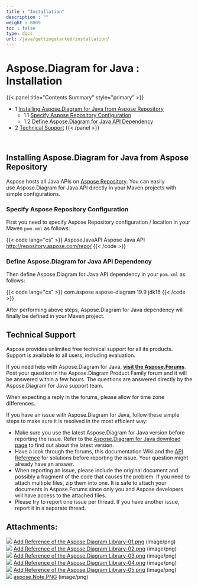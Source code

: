```yaml
---
title : "Installation" 
description : "" 
weight : 8009 
toc : false
type: docs
url: /java/gettingstarted/installation/
---
```


# Aspose.Diagram for Java : Installation


{{< panel title="Contents Summary" style="primary" >}}
*   1 [Installing Aspose.Diagram for Java from Aspose Repository](#installing-aspose.diagram-for-java-from-aspose-repository)
    *   1.1 [Specify Aspose Repository Configuration](#specify-aspose-repository-configuration)
    *   1.2 [Define Aspose.Diagram for Java API Dependency](#define-aspose.diagram-for-java-api-dependency)
*   2 [Technical Support](#technical-support)
{{< /panel >}}
 

 

## Installing Aspose.Diagram for Java from Aspose Repository

Aspose hosts all Java APIs on [Aspose Repository](https://repository.aspose.com/webapp/#/artifacts/browse/tree/General/repo/com/aspose/aspose-diagram). You can easily use Aspose.Diagram for Java API directly in your Maven projects with simple configurations.

### Specify Aspose Repository Configuration

First you need to specify Aspose Repository configuration / location in your Maven `pom.xml` as follows:

{{< code lang="cs" >}}
<repositories>
    <repository>
        <id>AsposeJavaAPI</id>
        <name>Aspose Java API</name>
        <url>http://repository.aspose.com/repo/</url>
    </repository>
</repositories>
{{< /code >}}

### Define Aspose.Diagram for Java API Dependency

Then define Aspose.Diagram for Java API dependency in your `pom.xml` as follows:

{{< code lang="cs" >}}
<dependencies>
    <dependency>
        <groupId>com.aspose</groupId>
        <artifactId>aspose-diagram</artifactId>
        <version>19.9</version>
        <classifier>jdk16</classifier>
    </dependency>
</dependencies>
{{< /code >}}

After performing above steps, Aspose.Diagram for Java dependency will finally be defined in your Maven project.

## Technical Support

Aspose provides unlimited free technical support for all its products. Support is available to all users, including evaluation.

If you need help with Aspose.Diagram for Java, **[visit the Aspose.Forums](https://forum.aspose.com/)**. Post your question in the Aspose.Diagram Product Family forum and it will be answered within a few hours. The questions are answered directly by the Aspose.Diagram for Java support team.

When expecting a reply in the forums, please allow for time zone differences.

If you have an issue with Aspose.Diagram for Java, follow these simple steps to make sure it is resolved in the most efficient way:

*   Make sure you use the latest Aspose.Diagram for Java version before reporting the issue. Refer to the [Aspose.Diagram for Java download page](https://repository.aspose.com/repo/com/aspose/aspose-diagram/) to find out about the latest version.
*   Have a look through the forums, this documentation Wiki and the [API Reference](https://apireference.aspose.com/java/diagram) for solutions before reporting the issue. Your question might already have an answer.
*   When reporting an issue, please include the original document and possibly a fragment of the code that causes the problem. If you need to attach multiple files, zip them into one. It is safe to attach your documents in Aspose.Forums since only you and Aspose developers will have access to the attached files.
*   Please try to report one issue per thread. If you have another issue, report it in a separate thread.
    

## Attachments:

![](https://docs2.aspose.com/diagram/java/images/icons/bullet_blue.gif) [Add Reference of the Aspose.Diagram Library-01.png](https://docs2.aspose.com/diagram/java/attachments/18612242/18809108.png) (image/png)  
![](https://docs2.aspose.com/diagram/java/images/icons/bullet_blue.gif) [Add Reference of the Aspose.Diagram Library-02.png](https://docs2.aspose.com/diagram/java/attachments/18612242/18809107.png) (image/png)  
![](https://docs2.aspose.com/diagram/java/images/icons/bullet_blue.gif) [Add Reference of the Aspose.Diagram Library-03.png](https://docs2.aspose.com/diagram/java/attachments/18612242/18809106.png) (image/png)  
![](https://docs2.aspose.com/diagram/java/images/icons/bullet_blue.gif) [Add Reference of the Aspose.Diagram Library-04.png](https://docs2.aspose.com/diagram/java/attachments/18612242/18809105.png) (image/png)  
![](https://docs2.aspose.com/diagram/java/images/icons/bullet_blue.gif) [Add Reference of the Aspose.Diagram Library-05.png](https://docs2.aspose.com/diagram/java/attachments/18612242/18809110.png) (image/png)  
![](https://docs2.aspose.com/diagram/java/images/icons/bullet_blue.gif) [aspose.Note.PNG](https://docs2.aspose.com/diagram/java/attachments/18612242/18809109.png) (image/png)  

